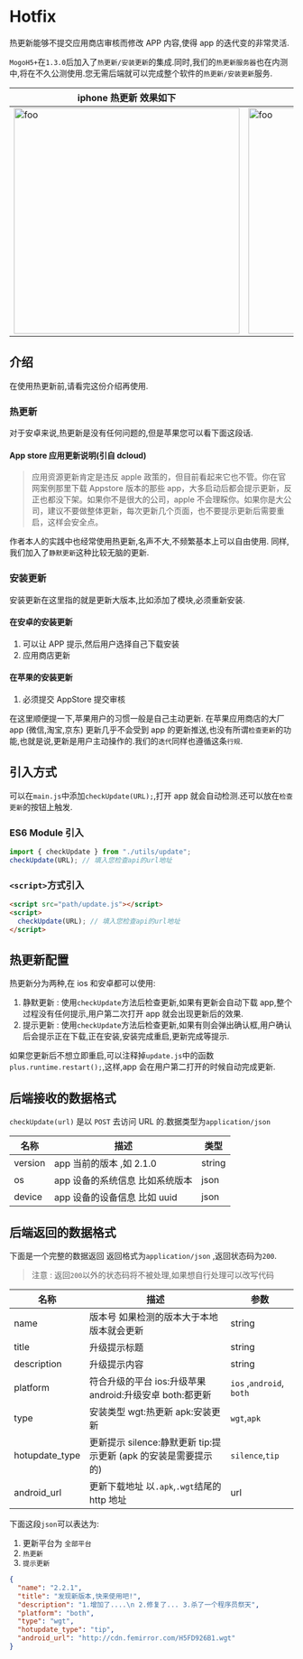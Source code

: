 # Hotfix

热更新能够不提交应用商店审核而修改 APP 内容,使得 app 的迭代变的非常灵活.

`MogoH5+`在`1.3.0`后加入了`热更新/安装更新`的集成.同时,我们的`热更新服务器`也在内测中,将在不久公测使用.您无需后端就可以完成整个软件的`热更新/安装更新`服务.

| iphone 热更新 效果如下                                           | 安卓热更新效果如下                                                    | 安卓安装更新如下                                                      |
| ---------------------------------------------------------------- | --------------------------------------------------------------------- | --------------------------------------------------------------------- |
| <img   width="400"  :src="$withBase('/IMG_0040.PNG')" alt="foo"> | <img   width="400"  :src="$withBase('/S80805-211149.jpg')" alt="foo"> | <img   width="400"  :src="$withBase('/S80806-112100.jpg')" alt="foo"> |

## 介绍

在使用热更新前,请看完这份介绍再使用.

### 热更新

对于安卓来说,热更新是没有任何问题的,但是苹果您可以看下面这段话.

#### App store 应用更新说明(引自 dcloud)

> 应用资源更新肯定是违反 apple 政策的，但目前看起来它也不管。你在官网案例那里下载 Appstore 版本的那些 app，大多启动后都会提示更新，反正也都没下架。如果你不是很大的公司，apple 不会理睬你。如果你是大公司，建议不要做整体更新，每次更新几个页面，也不要提示更新后需要重启，这样会安全点。

作者本人的实践中也经常使用热更新,名声不大,不频繁基本上可以自由使用.
同样,我们加入了`静默更新`这种比较无脑的更新.

### 安装更新

安装更新在这里指的就是更新大版本,比如添加了模块,必须重新安装.

#### 在安卓的安装更新

1.  可以让 APP 提示,然后用户选择自己下载安装
2.  应用商店更新

#### 在苹果的安装更新

1.  必须提交 AppStore 提交审核

在这里顺便提一下,苹果用户的习惯一般是自己主动更新.
在苹果应用商店的大厂 app (微信,淘宝,京东) 更新几乎不会受到 app 的更新推送,也没有所谓`检查更新`的功能,也就是说,更新是用户主动操作的.我们的`迭代`同样也遵循这条`行规`.

## 引入方式

可以在`main.js`中添加`checkUpdate(URL);`,打开 app 就会自动检测.还可以放在`检查更新`的按钮上触发.

### ES6 Module 引入

```js
import { checkUpdate } from "./utils/update";
checkUpdate(URL); // 填入您检查api的url地址
```

### `<script>`方式引入

```html
<script src="path/update.js"></script>
<script>
  checkUpdate(URL); // 填入您检查api的url地址
</script>
```

## 热更新配置

热更新分为两种,在 ios 和安卓都可以使用:

1.  静默更新 : 使用`checkUpdate`方法后检查更新,如果有更新会自动下载 app,整个过程没有任何提示,用户第二次打开 app 就会出现更新后的效果.
2.  提示更新 : 使用`checkUpdate`方法后检查更新,如果有则会弹出确认框,用户确认后会提示正在下载,正在安装,安装完成重启,更新完成等提示.

如果您更新后不想立即重启,可以注释掉`update.js`中的函数`plus.runtime.restart();`,这样,app 会在用户第二打开的时候自动完成更新.

## 后端接收的数据格式

`checkUpdate(url)` 是以 `POST` 去访问 URL 的.数据类型为`application/json`

| 名称    | 描述                            | 类型   |
| ------- | ------------------------------- | ------ |
| version | app 当前的版本 ,如 2.1.0        | string |
| os      | app 设备的系统信息 比如系统版本 | json   |
| device  | app 设备的设备信息 比如 uuid    | json   |

## 后端返回的数据格式

下面是一个完整的数据返回 返回格式为`application/json` ,返回状态码为`200`.

> 注意 : 返回`200`以外的状态码将不被处理,如果想自行处理可以改写代码

| 名称           | 描述                                                            | 参数                     |
| -------------- | --------------------------------------------------------------- | ------------------------ |
| name           | 版本号 如果检测的版本大于本地版本就会更新                       | string                   |
| title          | 升级提示标题                                                    | string                   |
| description    | 升级提示内容                                                    | string                   |
| platform       | 符合升级的平台 ios:升级苹果 android:升级安卓 both:都更新        | `ios` ,`android`, `both` |
| type           | 安装类型 wgt:热更新 apk:安装更新                                | `wgt`,`apk`              |
| hotupdate_type | 更新提示 silence:静默更新 tip:提示更新 (apk 的安装是需要提示的) | `silence`,`tip`          |
| android_url    | 更新下载地址 以`.apk`,`.wgt`结尾的 http 地址                    | url                      |

下面这段`json`可以表达为:

1.  更新平台为 `全部平台`
2.  `热更新`
3.  `提示更新`

```json
{
  "name": "2.2.1",
  "title": "发现新版本,快来使用吧!",
  "description": "1.增加了....\n 2.修复了... 3.杀了一个程序员祭天",
  "platform": "both",
  "type": "wgt",
  "hotupdate_type": "tip",
  "android_url": "http://cdn.femirror.com/H5FD926B1.wgt"
}
```
